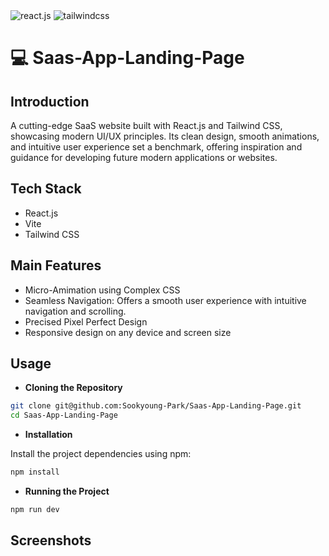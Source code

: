 <!-- ![LandingPage](https://github.com/Sookyoung-Park/Apple-Website/blob/main/assets/readme_landingPage.gif?raw=true) -->

<div>
    <img src="https://img.shields.io/badge/-React_JS-black?style=for-the-badge&logoColor=white&logo=react&color=000000" alt="react.js" />
    <img src="https://img.shields.io/badge/-Tailwind_CSS-black?style=for-the-badge&logoColor=white&logo=tailwindcss&color=fafafa" alt="tailwindcss" />
    
</div>


# 💻 Saas-App-Landing-Page 

## **Introduction**

A cutting-edge SaaS website built with React.js and Tailwind CSS, showcasing modern UI/UX principles. Its clean design, smooth animations, and intuitive user experience set a benchmark, offering inspiration and guidance for developing future modern applications or websites.
<!-- <a href="https://applefrontend.io">Please check the deployed website here!</a> -->

## **Tech Stack**

- React.js
- Vite
- Tailwind CSS


## **Main Features**
- Micro-Amimation using Complex CSS 
- Seamless Navigation: Offers a smooth user experience with intuitive navigation and scrolling.
-  Precised Pixel Perfect Design
- Responsive design on any device and screen size


## **Usage**
- **Cloning the Repository**

```bash
git clone git@github.com:Sookyoung-Park/Saas-App-Landing-Page.git
cd Saas-App-Landing-Page
```

- **Installation**

Install the project dependencies using npm:

```bash
npm install
```

- **Running the Project**

```bash
npm run dev
```


## **Screenshots**
<!-- ![Screenshot1](https://github.com/Sookyoung-Park/Apple-Website/blob/main/assets/readme_page2.gif?raw=true)
![Screenshot2](https://github.com/Sookyoung-Park/Apple-Website/blob/main/assets/readme_page3.gif?raw=true) -->
